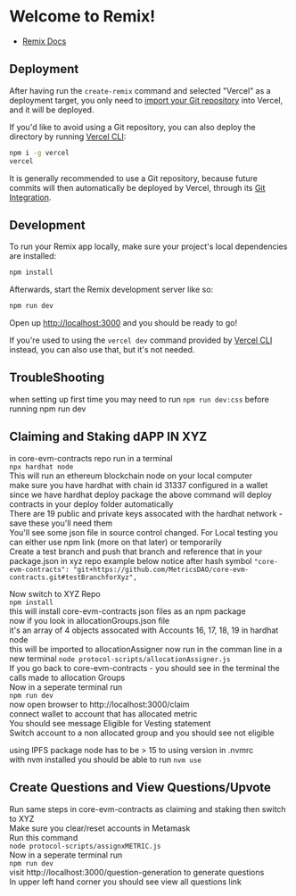 # Welcome to Remix!

- [Remix Docs](https://remix.run/docs)

## Deployment

After having run the `create-remix` command and selected "Vercel" as a deployment target, you only need to [import your Git repository](https://vercel.com/new) into Vercel, and it will be deployed.

If you'd like to avoid using a Git repository, you can also deploy the directory by running [Vercel CLI](https://vercel.com/cli):

```sh
npm i -g vercel
vercel
```

It is generally recommended to use a Git repository, because future commits will then automatically be deployed by Vercel, through its [Git Integration](https://vercel.com/docs/concepts/git).

## Development

To run your Remix app locally, make sure your project's local dependencies are installed:

```sh
npm install
```

Afterwards, start the Remix development server like so:

```sh
npm run dev
```

Open up [http://localhost:3000](http://localhost:3000) and you should be ready to go!

If you're used to using the `vercel dev` command provided by [Vercel CLI](https://vercel.com/cli) instead, you can also use that, but it's not needed.

## TroubleShooting

when setting up first time you may need to run `npm run dev:css` before running npm run dev

## Claiming and Staking dAPP IN XYZ

in core-evm-contracts repo run in a terminal  
`npx hardhat node`  
This will run an ethereum blockchain node on your local computer  
make sure you have hardhat with chain id 31337 configured in a wallet  
since we have hardhat deploy package the above command will deploy contracts in your deploy folder automatically  
There are 19 public and private keys assocated with the hardhat network - save these you'll need them  
You'll see some json file in source control changed.
For Local testing you can either use npm link (more on that later) or temporarily  
Create a test branch and push that branch and reference that in your package.json in xyz repo example below notice after hash symbol
`"core-evm-contracts": "git+https://github.com/MetricsDAO/core-evm-contracts.git#testBranchforXyz",`

Now switch to XYZ Repo  
`npm install`  
this will install core-evm-contracts json files as an npm package  
now if you look in allocationGroups.json file  
it's an array of 4 objects assocated with Accounts 16, 17, 18, 19 in hardhat node  
this will be imported to allocationAssigner now run in the comman line in a new terminal
`node protocol-scripts/allocationAssigner.js`  
If you go back to core-evm-contracts - you should see in the terminal the calls made to allocation Groups  
Now in a seperate terminal run  
`npm run dev`  
now open browser to http://localhost:3000/claim  
connect wallet to account that has allocated metric  
You should see message Eligible for Vesting statement  
Switch account to a non allocated group and you should see not eligible

using IPFS package node has to be > 15 to using version in .nvmrc  
with nvm installed you should be able to run `nvm use`

## Create Questions and View Questions/Upvote

Run same steps in core-evm-contracts as claiming and staking then switch to XYZ  
Make sure you clear/reset accounts in Metamask  
Run this command  
`node protocol-scripts/assignxMETRIC.js`  
Now in a seperate terminal run  
`npm run dev`  
visit http://localhost:3000/question-generation to generate questions  
In upper left hand corner you should see view all questions link
